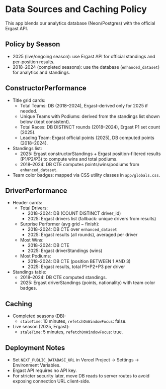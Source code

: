 # Data Sources and Caching Policy

This app blends our analytics database (Neon/Postgres) with the official Ergast API.

## Policy by Season
- 2025 (live/ongoing season): use Ergast API for official standings and per-position results.
- 2018–2024 (completed seasons): use the database (`enhanced_dataset`) for analytics and standings.

## ConstructorPerformance
- Title grid cards:
  - Total Teams: DB (2018–2024), Ergast-derived only for 2025 if needed.
  - Unique Teams with Podiums: derived from the standings list shown below (kept consistent).
  - Total Races: DB DISTINCT rounds (2018–2024), Ergast P1 set count (2025).
  - Leading Team: Ergast official points (2025), DB computed points (2018–2024).
- Standings list:
  - 2025: Ergast constructorStandings + Ergast position-filtered results (P1/P2/P3) to compute wins and total podiums.
  - 2018–2024: DB CTE computes points/wins/podiums from `enhanced_dataset`.
- Team color badges: mapped via CSS utility classes in `app/globals.css`.

## DriverPerformance
- Header cards:
  - Total Drivers:
    - 2018–2024: DB (COUNT DISTINCT driver_id)
    - 2025: Ergast drivers list (fallback: unique drivers from results)
  - Surprise Performer (avg grid − finish):
    - 2018–2024: DB CTE over `enhanced_dataset`
    - 2025: Ergast results (all rounds), averaged per driver
  - Most Wins:
    - 2018–2024: DB CTE
    - 2025: Ergast driverStandings (wins)
  - Most Podiums:
    - 2018–2024: DB CTE (position BETWEEN 1 AND 3)
    - 2025: Ergast results, total P1+P2+P3 per driver
- Standings table:
  - 2018–2024: DB CTE computed standings.
  - 2025: Ergast driverStandings (points, nationality) with team color badges.

## Caching
- Completed seasons (DB):
  - `staleTime`: 10 minutes, `refetchOnWindowFocus`: false.
- Live season (2025, Ergast):
  - `staleTime`: 5 minutes, `refetchOnWindowFocus`: true.

## Deployment Notes
- Set `NEXT_PUBLIC_DATABASE_URL` in Vercel Project → Settings → Environment Variables.
- Ergast API requires no API key.
- For stricter security later, move DB reads to server routes to avoid exposing connection URL client-side.
